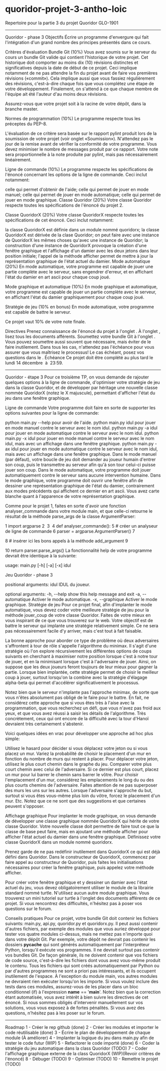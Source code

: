 # quoridor-projet-3-antho-loic
Repertoire pour la partie 3 du projet Quoridor GLO-1901

____________________________________________________________________________________________________________________________________
Quoridor - phase 3
Objectifs
Écrire un programme d'envergure qui fait l'intégration d'un grand nombre des principes présentés dans ce cours.

Critères d'évaluation
Bundle Git (10%)
Vous avez soumis sur le serveur du cours un bundle Git valide qui contient l'historique de votre projet. Cet historique doit comporter au moins dix (10) révisions distinctes et significatives depuis la date de début de ce projet. Ceci implique notamment de ne pas attendre la fin du projet avant de faire vos premières révisions («commit»). Cela implique aussi que vous fassiez régulièrement des révisions, c'est-à-dire chaque fois que vous complétez une étape de votre développement. Finalement, on s'attend à ce que chaque membre de l'équipe ait été l'auteur d'au moins deux révisions.

Assurez-vous que votre projet soit à la racine de votre dépôt, dans la branche master.

Normes de programmation (10%)
Le programme respecte tous les préceptes du PEP-8.

L'évaluation de ce critère sera basée sur le rapport pylint produit lors de la soumission de votre projet (voir onglet «Soumission»). N'attendez pas le jour de la remise avant de vérifier la conformité de votre programme. Vous devez minimiser le nombre de messages produit par ce rapport. Votre note sera proportionnelle à la note produite par pylint, mais pas nécessairement linéairement.

Ligne de commande (10%)
Le programme respecte les spécifications de l'énoncé concernant les options de la ligne de commande. Ceci inclut notamment:

celle qui permet d'obtenir de l'aide;
celle qui permet de jouer en mode manuel;
celle qui permet de jouer en mode automatique;
celle qui permet de jouer en mode graphique.
Classe Quoridor (20%)
Votre classe Quoridor respecte toutes les spécifications de l'énoncé du projet 2.

Classe QuoridorX (20%)
Votre classe QuoridorX respecte toutes les spécifications de cet énoncé. Ceci inclut notamment:

la classe QuoridorX est définie dans un module nommé quoridorx;
la classe QuoridorX est dérivée de la clase Quoridor;
on peut faire avec une instance de QuoridorX les mêmes choses qu'avec une instance de Quoridor;
la construction d'une instance de QuoridorX provoque la création d'une fenêtre graphique et l'affichage d'un damier avec les deux jetons dans leur position initiale;
l'appel de la méthode afficher permet de mettre à jour la représentation graphique de l'état actuel du damier.
Mode automatique (20%)
En mode automatique, votre programme est capable de jouer une partie complète avec le serveur, sans engendrer d'erreur, et en affichant l'état du damier en art ascii pour chaque coup joué.

Mode graphique et automatique (10%)
En mode graphique et automatique, votre programme est capable de jouer un partie complète avec le serveur, en affichant l'état du damier graphiquement pour chaque coup joué.

Stratégie de jeu (10% en bonus)
En mode automatique, votre programme est capable de battre le serveur.

Ce projet vaut 10% de votre note finale.

Directives
Prenez connaissance de l'énoncé du projet à l'onglet .
À l'onglet , lisez tous les documents afférents.
Soumettez votre bundle Git à l'onglet .
Vous pouvez soumettre aussi souvent que nécessaire, mais éviter de le faire inutilement.
Dans tous les cas, n'attendez pas l'échéance pour vous assurer que vous maîtrisez le processus!
Le cas échéant, posez vos questions dans le .
Échéance
Ce projet doit être complété au plus tard le lundi 14 décembre  à  23:59.
_____________________________________________________________________________________________________________________________
Quoridor - étape 3
Pour ce troisième TP, on vous demande de rajouter quelques options à la ligne de commande, d'optimiser votre stratégie de jeu dans la classe Quoridor, et de développer par héritage une nouvelle classe nommée QuoridorX (notez le X majuscule), permettant d'afficher l'état du jeu dans une fenêtre graphique.

Ligne de commande
Votre programme doit faire en sorte de supporter les options suivantes pour la ligne de commande:

python main.py --help pour avoir de l'aide.
python main.py idul pour jouer en mode manuel contre le serveur avec le nom idul.
python main.py -a idul pour jouer en mode automatique contre le serveur avec le nom idul.
python main.py -x idul pour jouer en mode manuel contre le serveur avec le nom idul, mais avec un affichage dans une fenêtre graphique.
python main.py -ax idul pour jouer en mode automatique contre le serveur avec le nom idul, mais avec un affichage dans une fenêtre graphique.
Dans le mode manuel (par défaut), votre boucle de jeu doit demander au joueur humain d'entrer son coup, puis le transmettre au serveur afin qu'à son tour celui-ci puisse jouer son coup. Dans le mode automatique, votre programme doit jouer automatiquement contre le serveur sans aucune intervention humaine. Dans le mode graphique, votre programme doit ouvrir une fenêtre afin de dessiner une représentation graphique de l'état du damier, contrairement aux modes précédents qui affichent ce dernier en art ascii. Vous avez carte blanche quant à l'apparence de votre représentation graphique.

Comme pour le projet 1, faites en sorte d'avoir une fonction analyser_commande dans votre module main, et que celle-ci retourne le résultat de la méthode parse_args de la classe ArgumentParser:

1
import argparse
2
​
3
​
4
def analyser_commande():
5
    # créer un analyseur de ligne de commande
6
    parser = argparse.ArgumentParser()
7
    
8
    # insérer ici les bons appels à la méthode add_argument
9
    
10
    return parser.parse_args()
La fonctionnalité help de votre programme devrait être identique à la suivante:

usage: main.py [-h] [-a] [-x] idul

Jeu Quoridor - phase 3

positional arguments:
  idul               IDUL du joueur.

optional arguments:
  -h, --help         show this help message and exit
  -a, --automatique  Activer le mode automatique.
  -x, --graphique    Activer le mode graphique.
Stratégie de jeu
Pour ce projet final, afin d'implanter le mode automatique, vous devez coder votre meilleure stratégie de jeu pour la méthode jouer_coup de votre classe Quoridor. Faites de votre mieux en vous inspirant de ce que vous trouverez sur le web. Votre objectif est de battre le serveur qui implante une stratégie relativement simple. Ce ne sera pas nécessairement facile d'y arriver, mais c'est tout à fait faisable.

La bonne approche pour aborder ce type de problème où deux adversaires s'affrontent à tour de rôle s'appelle l'algorithme du minimax. Il s'agit d'une stratégie où l'on explore récursivement les différentes options de coups suivants en cherchant à maximiser notre position lorsque c'est à notre tour de jouer, et en la minimisant lorsque c'est à l'adversaire de jouer. Ainsi, on suppose que les deux joueurs feront toujours de leur mieux pour gagner la partie. Lorsque bien implantée, cette stratégie permet de choisir le meilleur coup à jouer, surtout lorsqu'on la combine avec la stratégie d'élagage alpha-beta qui permet d'accélérer significativement le processus.

Notez bien que le serveur n'implante pas l'approche minimax, de sorte que vous n'êtes absolument pas obligé de le faire pour le battre. En fait, ne considérez cette approche que si vous êtes très à l'aise avec la programmation, que vous recherchez un défi, que vous n'avez pas froid aux yeux, et que vous avez réussi à saisir les détails de l'algorithme. Très concrètement, ceux qui ont encore de la difficulté avec la tour d'Hanoï devraient très certainement s'abstenir.

Voici quelques idées en vrac pour développer une approche ad hoc plus simple:

Utilisez le hasard pour décider si vous déplacez votre jeton ou si vous placez un mur.
Variez la probabilité de choisir le placement d'un mur en fonction du nombre de murs qui restent à placer.
Pour déplacer votre jeton, utilisez le plus court chemin dans le graphe du jeu.
Comparer votre plus court chemin avec celui de l'adversaire. Si ce dernier est plus court, placez un mur pour lui barrer le chemin sans barrer le vôtre.
Pour choisir l'emplacement d'un mur, considérez les emplacements le long du ou des plus courts chemins de l'adversaire. Faites attention de ne pas superposer des murs les uns sur les autres.
Lorsque l'adversaire s'approche du but, surtout si vous êtes vous-même plus loin du vôtre, forcez le placement d'un mur.
Etc.
Notez que ce ne sont que des suggestions et que certaines peuvent s'opposer.

Affichage graphique
Pour implanter le mode graphique, on vous demande de développer une classe graphique nommée QuoridorX qui hérite de votre classe Quoridor. Votre nouvelle classe doit permettre de faire tout ce que la classe de base peut faire, mais en ajoutant une méthode afficher pour afficher l'état actuel du damier dans une fenêtre graphique. Définissez votre classe QuoridorX dans un module nommé quoridorx.

Prenez garde de ne pas redéfinir inutilement dans QuoridorX ce qui est déjà défini dans Quoridor. Dans le constructeur de QuoridorX, commencez par faire appel au constructeur de Quoridor, puis faites les initialisations nécessaires pour créer la fenêtre graphique, puis appelez votre méthode afficher.

Pour créer votre fenêtre graphique et y dessiner un damier avec l'état actuel du jeu, vous devez obligatoirement utiliser le module de la librairie standard nommé turtle. N'utilisez aucun autre module graphique. Vous trouverez un mini tutoriel sur turtle à l'onglet des documents afférents de ce projet. Si vous rencontrez des difficultés, n'hésitez pas à poser vos questions sur le forum.

Conseils pratiques
Pour ce projet, votre bundle Git doit contenir les fichiers suivants: main.py, api.py, quoridor.py et quoridorx.py.
Il peut aussi contenir d'autres fichiers, par exemple des modules que vous auriez développé pour tester vos quatre modules ci-dessus, mais ne mettez pas n'importe quoi dans votre dépôt Git. Par exemple, votre dépôt ne devrait pas contenir les dossiers __pycache__ qui sont générés automatiquement par l'interpréteur Python, lorsqu'il exécute vos programmes. Il ne devrait surtout pas contenir vos bundles Git. De façon générale, ils ne doivent contenir que vos fichiers de code source, c'est-à-dire les fichiers dont vous avez vous-même produit le contenu. Tous les fichiers qui sont créés automatiquement par Python ou par d'autres programmes ne sont a priori pas intéressants, et ils occupent inutilement de l'espace.
À l'exception du module main, vos autres modules ne devraient rien exécuter lorsqu'on les importe. Si vous voulez inclure des tests dans ces modules, assurez-vous de les placer dans un bloc conditionnel (if) à l'expression __name__ == '__main__'.
Notez bien que la correction étant automatisée, vous avez intérêt à bien suivre les directives de cet énoncé. Si nous sommes obligés d'intervenir manuellement sur vos solutions, vous vous exposez à de fortes pénalités.
Si vous avez des questions, n'hésitez pas à les poser sur le forum.
_________________________________________________________________________________________
Roadmap
1 - Créer le rep github (done)
2 - Créer les modules et importer le code réutilisable (done)
3 - Écrire le plan de développement de chaque module (À améliorer)
4 - Implanter la logique du jeu dans main.py afin de tester le code futur (WIP)
5 - Refactorer le code importé (done)
6 - Coder la stratégie du jeu automatique dans la class Quoridor (TODO)
7 - Coder l'affichage graphique externe de la class QuoridorX (WIP)(Revoir critères de l'énoncé)
8 - Débuger (TODO)
9 - Optimiser (TODO)
10 - Remettre le projet (TODO)
